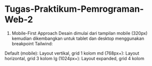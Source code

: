 # Tugas-Praktikum-Pemrograman-Web-2

1. Mobile-First Approach
Desain dimulai dari tampilan mobile (320px) kemudian dikembangkan untuk tablet dan desktop menggunakan breakpoint Tailwind:

Default (mobile): Layout vertikal, grid 1 kolom
md (768px+): Layout horizontal, grid 3 kolom
lg (1024px+): Layout expanded, grid 4 kolom
